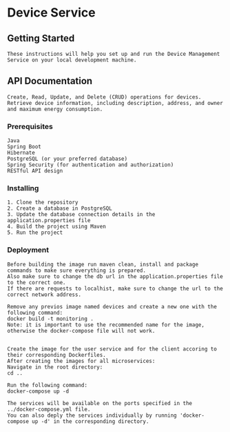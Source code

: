 # Device Service

## Getting Started
    
    These instructions will help you set up and run the Device Management Service on your local development machine.    

## API Documentation

    Create, Read, Update, and Delete (CRUD) operations for devices.
    Retrieve device information, including description, address, and owner and maximum energy consumption.

### Prerequisites

    Java
    Spring Boot
    Hibernate
    PostgreSQL (or your preferred database)
    Spring Security (for authentication and authorization)
    RESTful API design

### Installing

    1. Clone the repository
    2. Create a database in PostgreSQL
    3. Update the database connection details in the application.properties file
    4. Build the project using Maven
    5. Run the project

### Deployment

    Before building the image run maven clean, install and package commands to make sure everything is prepared.
    Also make sure to change the db url in the application.properties file to the correct one.
    If there are requests to localhist, make sure to change the url to the correct network address.

    Remove any previos image named devices and create a new one with the following command:   
    docker build -t monitoring .
    Note: it is important to use the recommended name for the image, otherwise the docker-compose file will not work.


    Create the image for the user service and for the client accoring to their corresponding Dockerfiles.
    After creating the images for all microservices:
    Navigate in the root directory: 
    cd ..

    Run the following command: 
    docker-compose up -d

    The services will be available on the ports specified in the ../docker-compose.yml file.
    You can also deply the services individually by running 'docker-compose up -d' in the corresponding directory.


